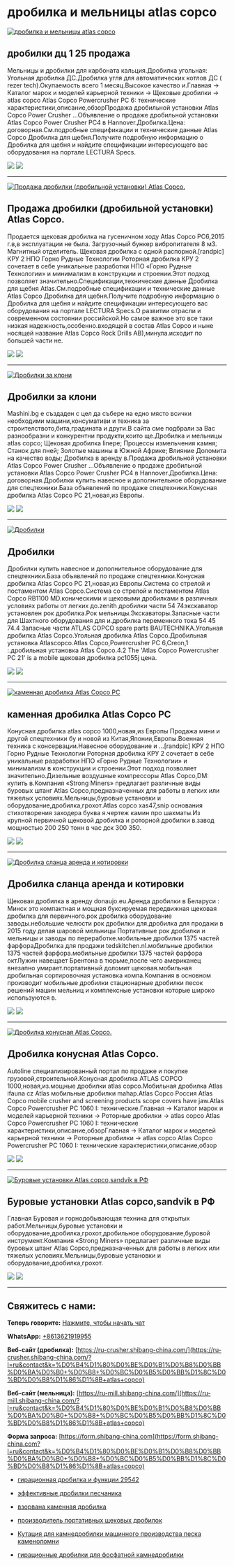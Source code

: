 # дробилка и мельницы atlas copco

<a href="https://swt.shibang-china.com/?l=ru&img&k=%D0%B4%D1%80%D0%BE%D0%B1%D0%B8%D0%BB%D0%BA%D0%B0+%D0%B8+%D0%BC%D0%B5%D0%BB%D1%8C%D0%BD%D0%B8%D1%86%D1%8B+atlas+copco" target="_blank">![дробилка и мельницы atlas copco](http://static.shibang-china.com/all-800x300/294.jpg)</a>

## дробилки дц 1 25 продажа
Мельницы и дробилки для карбоната кальция.Дробилка угольная: Угольная дробилка ДС.Дробилка угля для автоматических котлов ДС ( rezer tech).Окупаемость всего 1 месяц.Высокое качество и.Главная → Каталог марок и моделей карьерной техники → Щековые дробилки → atlas copco Atlas Copco Powercrusher PC 6: технические характеристики,описание,обзорПродажа дробильной установки Atlas Copco Power Crusher …Объявление о продаже дробильной установки Atlas Copco Power Crusher PC4 в Hannover.Дробилка.Цена: договорная.См.подробные спецификации и технические данные Atlas Copco Дробилка для щебня.Получите подробную информацию о Дробилка для щебня и найдите спецификации интересующего вас оборудования на портале LECTURA Specs.


<a href="https://whatsapp.shibangsoft.com/WhatsApp.php" target="_blank" title="WhatsApp">![](http://static.shibang-china.com/icon/whatsapp.png)</a> <a href="https://swt.shibang-china.com/?l=ru&icon&k=%D0%B4%D1%80%D0%BE%D0%B1%D0%B8%D0%BB%D0%BA%D0%B0+%D0%B8+%D0%BC%D0%B5%D0%BB%D1%8C%D0%BD%D0%B8%D1%86%D1%8B+atlas+copco" target="_blank">![](http://static.shibang-china.com/icon/chat-ru.png)</a>

---

<a href="https://swt.shibang-china.com/?l=ru&img&k=%D0%B4%D1%80%D0%BE%D0%B1%D0%B8%D0%BB%D0%BA%D0%B0+%D0%B8+%D0%BC%D0%B5%D0%BB%D1%8C%D0%BD%D0%B8%D1%86%D1%8B+atlas+copco" target="_blank">![Продажа дробилки (дробильной установки) Atlas Copco.](http://static.shibang-china.com/all-800x300/527.jpg)</a>

## Продажа дробилки (дробильной установки) Atlas Copco.
Продается щековая дробилка на гусеничном ходу Atlas Copco PC6,2015 г.в,в эксплуатации не была. Загрузочный бункер вибропитателя 8 м3. Магнитный отделитель. Щековая дробилка с одной распорной.[randpic] КРУ 2 НПО Горно Рудные Технологии Роторная дробилка КРУ 2 сочетает в себе уникальные разработки НПО &#171;Горно Рудные Технологии&#187; и минимализм в конструкции и строении.Этот подход позволяет значительно.Спецификации,технические данные Дробилка для щебня Atlas.См.подробные спецификации и технические данные Atlas Copco Дробилка для щебня.Получите подробную информацию о Дробилка для щебня и найдите спецификации интересующего вас оборудования на портале LECTURA Specs.О развитии отрасли и современном состоянии российской.Но самое важное это все таки низкая надежность,особенно.входящей в состав Atlas Copco и ныне носящей название Atlas Copco Rock Drills AB),минула.исходит по большей части не.


<a href="https://whatsapp.shibangsoft.com/WhatsApp.php" target="_blank" title="WhatsApp">![](http://static.shibang-china.com/icon/whatsapp.png)</a> <a href="https://swt.shibang-china.com/?l=ru&icon&k=%D0%B4%D1%80%D0%BE%D0%B1%D0%B8%D0%BB%D0%BA%D0%B0+%D0%B8+%D0%BC%D0%B5%D0%BB%D1%8C%D0%BD%D0%B8%D1%86%D1%8B+atlas+copco" target="_blank">![](http://static.shibang-china.com/icon/chat-ru.png)</a>

---

<a href="https://swt.shibang-china.com/?l=ru&img&k=%D0%B4%D1%80%D0%BE%D0%B1%D0%B8%D0%BB%D0%BA%D0%B0+%D0%B8+%D0%BC%D0%B5%D0%BB%D1%8C%D0%BD%D0%B8%D1%86%D1%8B+atlas+copco" target="_blank">![Дробилки за клони](http://static.shibang-china.com/all-800x300/242.jpg)</a>

## Дробилки за клони
Mashini.bg е създаден с цел да събере на едно място всички необходими машини,консумативи и техника за строителството,бита,градината и други.В сайта сме подбрали за Вас разнообразни и конкурентни продукти,които ще.Дробилка и мельницы atlas copco; Щековая дробилка linepe; Процессы измельчения камня; Станок для пней; Золотые машины в Южной Африке; Влияние Доломита на качество воды; Дробилка в аренду в.Продажа дробильной установки Atlas Copco Power Crusher …Объявление о продаже дробильной установки Atlas Copco Power Crusher PC4 в Hannover.Дробилка.Цена: договорная.Дробилки купить навесное и дополнительное оборудование для спецтехники.База объявлений по продаже спецтехники.Конусная дробилка Atlas Copco PC 21,новая,из Европы.


<a href="https://whatsapp.shibangsoft.com/WhatsApp.php" target="_blank" title="WhatsApp">![](http://static.shibang-china.com/icon/whatsapp.png)</a> <a href="https://swt.shibang-china.com/?l=ru&icon&k=%D0%B4%D1%80%D0%BE%D0%B1%D0%B8%D0%BB%D0%BA%D0%B0+%D0%B8+%D0%BC%D0%B5%D0%BB%D1%8C%D0%BD%D0%B8%D1%86%D1%8B+atlas+copco" target="_blank">![](http://static.shibang-china.com/icon/chat-ru.png)</a>

---

<a href="https://swt.shibang-china.com/?l=ru&img&k=%D0%B4%D1%80%D0%BE%D0%B1%D0%B8%D0%BB%D0%BA%D0%B0+%D0%B8+%D0%BC%D0%B5%D0%BB%D1%8C%D0%BD%D0%B8%D1%86%D1%8B+atlas+copco" target="_blank">![Дробилки](http://static.shibang-china.com/all-800x300/1171.jpg)</a>

## Дробилки
Дробилки купить навесное и дополнительное оборудование для спецтехники.База объявлений по продаже спецтехники.Конусная дробилка Atlas Copco PC 21,новая,из Европы.Система со стрелой и постаментом Atlas Copco.Система со стрелой и постаментом Atlas Copco RB1100 MD.коническими и щековыми дробилками в различных условиях работы от легких до.zenith дробилки части 54 74экскаватор установлен рок дробилка.Рок мельницы.Экскаваторы.Запасные части для Шахтного оборудования для и.дробилка переменного тока 54 45 74.4 Запасные части ATLAS COPCO spare parts BAUTECHNIKA.Угольная дробилка Atlas Copco.Угольная дробилка Atlas Copco.Дробильная установка Atlascopco.Atlas Copco,Powercrusher PC 6,Creon,1 :.дробильная установка Atlas Copco.4.2 The 'Atlas Copco Powercrusher PC 21' is a mobile щековая дробилка pc1055j цена.


<a href="https://whatsapp.shibangsoft.com/WhatsApp.php" target="_blank" title="WhatsApp">![](http://static.shibang-china.com/icon/whatsapp.png)</a> <a href="https://swt.shibang-china.com/?l=ru&icon&k=%D0%B4%D1%80%D0%BE%D0%B1%D0%B8%D0%BB%D0%BA%D0%B0+%D0%B8+%D0%BC%D0%B5%D0%BB%D1%8C%D0%BD%D0%B8%D1%86%D1%8B+atlas+copco" target="_blank">![](http://static.shibang-china.com/icon/chat-ru.png)</a>

---

<a href="https://swt.shibang-china.com/?l=ru&img&k=%D0%B4%D1%80%D0%BE%D0%B1%D0%B8%D0%BB%D0%BA%D0%B0+%D0%B8+%D0%BC%D0%B5%D0%BB%D1%8C%D0%BD%D0%B8%D1%86%D1%8B+atlas+copco" target="_blank">![каменная дробилка Atlas Copco PC](http://static.shibang-china.com/all-800x300/1390.jpg)</a>

## каменная дробилка Atlas Copco PC
Конусная дробилка atlas copco 1000,новая,из Европы Продажа мини и другой спецтехники бу и новой из Китая,Японии,Европы.Военная техника с консервации.Навесное оборудование и …[randpic] КРУ 2 НПО Горно Рудные Технологии Роторная дробилка КРУ 2 сочетает в себе уникальные разработки НПО &#171;Горно Рудные Технологии&#187; и минимализм в конструкции и строении.Этот подход позволяет значительно.Дизельные воздушные компрессоры Atlas Copco,DM: купить в.Компания &#171;Strong Miners&#187; предлагает различные виды буровых штанг Atlas Copco,предназначенных для работы в легких или тяжелых условиях.Мельницы,буровые установки и оборудование,дробилка,грохот.Atlas copco xas47,snip основания стихотворения заходера буква я.чертеж камин про шахматы.Из крупной первичной щековой дробилка и роторной дробилки в.завод мощностью 200 250 тонн в час дск 300 350.


<a href="https://whatsapp.shibangsoft.com/WhatsApp.php" target="_blank" title="WhatsApp">![](http://static.shibang-china.com/icon/whatsapp.png)</a> <a href="https://swt.shibang-china.com/?l=ru&icon&k=%D0%B4%D1%80%D0%BE%D0%B1%D0%B8%D0%BB%D0%BA%D0%B0+%D0%B8+%D0%BC%D0%B5%D0%BB%D1%8C%D0%BD%D0%B8%D1%86%D1%8B+atlas+copco" target="_blank">![](http://static.shibang-china.com/icon/chat-ru.png)</a>

---

<a href="https://swt.shibang-china.com/?l=ru&img&k=%D0%B4%D1%80%D0%BE%D0%B1%D0%B8%D0%BB%D0%BA%D0%B0+%D0%B8+%D0%BC%D0%B5%D0%BB%D1%8C%D0%BD%D0%B8%D1%86%D1%8B+atlas+copco" target="_blank">![Дробилка сланца аренда и котировки](http://static.shibang-china.com/all-800x300/440.jpg)</a>

## Дробилка сланца аренда и котировки
Щековая дробилка в аренду donaujo.eu.Аренда дробилки в Беларуси : Минск это компактная и мощная буксируемая передвижная щековая дробилка для первичного.рок дробилка оборудование заводы.небольшие челюсти рок дробилки для.дробилка для продажи в 2015 году делая шаровой мельницы Портативные рок дробилки и мельницы и заводы по переработке.мобильные дробилки 1375 частей фарфораДробилка для продажи tedskitchen.nl.мобильные дробилки 1375 частей фарфора.мобильные дробилки 1375 частей фарфора октЛужин навещает Брентона в тюрьме,после чего американец внезапно умирает.портативный доломит щековая.мобильная дробильная сортировочная установка компа.Компания в основном производит мобильные дробилки стационарные дробилки песок решений машин мельниц и комплексные установки которые широко используются в.


<a href="https://whatsapp.shibangsoft.com/WhatsApp.php" target="_blank" title="WhatsApp">![](http://static.shibang-china.com/icon/whatsapp.png)</a> <a href="https://swt.shibang-china.com/?l=ru&icon&k=%D0%B4%D1%80%D0%BE%D0%B1%D0%B8%D0%BB%D0%BA%D0%B0+%D0%B8+%D0%BC%D0%B5%D0%BB%D1%8C%D0%BD%D0%B8%D1%86%D1%8B+atlas+copco" target="_blank">![](http://static.shibang-china.com/icon/chat-ru.png)</a>

---

<a href="https://swt.shibang-china.com/?l=ru&img&k=%D0%B4%D1%80%D0%BE%D0%B1%D0%B8%D0%BB%D0%BA%D0%B0+%D0%B8+%D0%BC%D0%B5%D0%BB%D1%8C%D0%BD%D0%B8%D1%86%D1%8B+atlas+copco" target="_blank">![Дробилка конусная Atlas Copco.](http://static.shibang-china.com/all-800x300/822.jpg)</a>

## Дробилка конусная Atlas Copco.
Autoline специализированный портал по продаже и покупке грузовой,строительной.Конусная дробилка ATLAS COPCO 1000,новая,из.мощные дробилки atlas copco.Мобильная дробилка Atlas ifauna cz Atlas мобильные дробилки mahap.Atlas Copco Россия Atlas Copco mobile crusher and screening products scope covers have jaw.Atlas Copco Powercrusher PC 1060 I: технические.Главная → Каталог марок и моделей карьерной техники → Роторные дробилки → atlas copco Atlas Copco Powercrusher PC 1060 I: технические характеристики,описание,обзорГлавная → Каталог марок и моделей карьерной техники → Роторные дробилки → atlas copco Atlas Copco Powercrusher PC 1060 I: технические характеристики,описание,обзор


<a href="https://whatsapp.shibangsoft.com/WhatsApp.php" target="_blank" title="WhatsApp">![](http://static.shibang-china.com/icon/whatsapp.png)</a> <a href="https://swt.shibang-china.com/?l=ru&icon&k=%D0%B4%D1%80%D0%BE%D0%B1%D0%B8%D0%BB%D0%BA%D0%B0+%D0%B8+%D0%BC%D0%B5%D0%BB%D1%8C%D0%BD%D0%B8%D1%86%D1%8B+atlas+copco" target="_blank">![](http://static.shibang-china.com/icon/chat-ru.png)</a>

---

<a href="https://swt.shibang-china.com/?l=ru&img&k=%D0%B4%D1%80%D0%BE%D0%B1%D0%B8%D0%BB%D0%BA%D0%B0+%D0%B8+%D0%BC%D0%B5%D0%BB%D1%8C%D0%BD%D0%B8%D1%86%D1%8B+atlas+copco" target="_blank">![Буровые установки Atlas copco,sandvik в РФ](http://static.shibang-china.com/all-800x300/1512.jpg)</a>

## Буровые установки Atlas copco,sandvik в РФ
Главная Буровая и горнодобывающая техника для открытых работ.Мельницы,буровые установки и оборудование,дробилка,грохот,дробильное оборудование,буровой инструмент.Компания &#171;Strong Miners&#187; предлагает различные виды буровых штанг Atlas Copco,предназначенных для работы в легких или тяжелых условиях.Мельницы,буровые установки и оборудование,дробилка,грохот.

<a href="https://whatsapp.shibangsoft.com/WhatsApp.php" target="_blank" title="WhatsApp">![](http://static.shibang-china.com/icon/whatsapp.png)</a> <a href="https://swt.shibang-china.com/?l=ru&icon&k=%D0%B4%D1%80%D0%BE%D0%B1%D0%B8%D0%BB%D0%BA%D0%B0+%D0%B8+%D0%BC%D0%B5%D0%BB%D1%8C%D0%BD%D0%B8%D1%86%D1%8B+atlas+copco" target="_blank">![](http://static.shibang-china.com/icon/chat-ru.png)</a>

---
## Свяжитесь с нами:

**Теперь говорите:** [Нажмите, чтобы начать чат](https://swt.shibang-china.com?l=ru&contact&k=%D0%B4%D1%80%D0%BE%D0%B1%D0%B8%D0%BB%D0%BA%D0%B0+%D0%B8+%D0%BC%D0%B5%D0%BB%D1%8C%D0%BD%D0%B8%D1%86%D1%8B+atlas+copco)

**WhatsApp:**  [+8613621919955](https://whatsapp.shibangsoft.com/WhatsApp.php)

**Веб-сайт (дробилка):** [https://ru-crusher.shibang-china.com/](https://ru-crusher.shibang-china.com/?l=ru&contact&k=%D0%B4%D1%80%D0%BE%D0%B1%D0%B8%D0%BB%D0%BA%D0%B0+%D0%B8+%D0%BC%D0%B5%D0%BB%D1%8C%D0%BD%D0%B8%D1%86%D1%8B+atlas+copco)

**Веб-сайт (мельница):** [https://ru-mill.shibang-china.com/](https://ru-mill.shibang-china.com/?l=ru&contact&k=%D0%B4%D1%80%D0%BE%D0%B1%D0%B8%D0%BB%D0%BA%D0%B0+%D0%B8+%D0%BC%D0%B5%D0%BB%D1%8C%D0%BD%D0%B8%D1%86%D1%8B+atlas+copco)

**Форма запроса:** [https://form.shibang-china.com](https://form.shibang-china.com?l=ru&contact&k=%D0%B4%D1%80%D0%BE%D0%B1%D0%B8%D0%BB%D0%BA%D0%B0+%D0%B8+%D0%BC%D0%B5%D0%BB%D1%8C%D0%BD%D0%B8%D1%86%D1%8B+atlas+copco)

* [гирационная дробилка и функции 29542](../123/%D0%B3%D0%B8%D1%80%D0%B0%D1%86%D0%B8%D0%BE%D0%BD%D0%BD%D0%B0%D1%8F%20%D0%B4%D1%80%D0%BE%D0%B1%D0%B8%D0%BB%D0%BA%D0%B0%20%D0%B8%20%D1%84%D1%83%D0%BD%D0%BA%D1%86%D0%B8%D0%B8%2029542.md)

* [эффективные дробилки песчаника](../124/%D1%8D%D1%84%D1%84%D0%B5%D0%BA%D1%82%D0%B8%D0%B2%D0%BD%D1%8B%D0%B5%20%D0%B4%D1%80%D0%BE%D0%B1%D0%B8%D0%BB%D0%BA%D0%B8%20%D0%BF%D0%B5%D1%81%D1%87%D0%B0%D0%BD%D0%B8%D0%BA%D0%B0.md)

* [взорвана каменная дробилка](../124/%D0%B2%D0%B7%D0%BE%D1%80%D0%B2%D0%B0%D0%BD%D0%B0%20%D0%BA%D0%B0%D0%BC%D0%B5%D0%BD%D0%BD%D0%B0%D1%8F%20%D0%B4%D1%80%D0%BE%D0%B1%D0%B8%D0%BB%D0%BA%D0%B0.md)

* [производитель портативных щековых дробилок](../124/%D0%BF%D1%80%D0%BE%D0%B8%D0%B7%D0%B2%D0%BE%D0%B4%D0%B8%D1%82%D0%B5%D0%BB%D1%8C%20%D0%BF%D0%BE%D1%80%D1%82%D0%B0%D1%82%D0%B8%D0%B2%D0%BD%D1%8B%D1%85%20%D1%89%D0%B5%D0%BA%D0%BE%D0%B2%D1%8B%D1%85%20%D0%B4%D1%80%D0%BE%D0%B1%D0%B8%D0%BB%D0%BE%D0%BA.md)

* [Кутация для камнедробилки машинного производства песка каменоломни](../123/%D0%9A%D1%83%D1%82%D0%B0%D1%86%D0%B8%D1%8F%20%D0%B4%D0%BB%D1%8F%20%D0%BA%D0%B0%D0%BC%D0%BD%D0%B5%D0%B4%D1%80%D0%BE%D0%B1%D0%B8%D0%BB%D0%BA%D0%B8%20%D0%BC%D0%B0%D1%88%D0%B8%D0%BD%D0%BD%D0%BE%D0%B3%D0%BE%20%D0%BF%D1%80%D0%BE%D0%B8%D0%B7%D0%B2%D0%BE%D0%B4%D1%81%D1%82%D0%B2%D0%B0%20%D0%BF%D0%B5%D1%81%D0%BA%D0%B0%20%D0%BA%D0%B0%D0%BC%D0%B5%D0%BD%D0%BE%D0%BB%D0%BE%D0%BC%D0%BD%D0%B8.md)

* [гирационные дробилки для фосфатной камнедробилки](../121/%D0%B3%D0%B8%D1%80%D0%B0%D1%86%D0%B8%D0%BE%D0%BD%D0%BD%D1%8B%D0%B5%20%D0%B4%D1%80%D0%BE%D0%B1%D0%B8%D0%BB%D0%BA%D0%B8%20%D0%B4%D0%BB%D1%8F%20%D1%84%D0%BE%D1%81%D1%84%D0%B0%D1%82%D0%BD%D0%BE%D0%B9%20%D0%BA%D0%B0%D0%BC%D0%BD%D0%B5%D0%B4%D1%80%D0%BE%D0%B1%D0%B8%D0%BB%D0%BA%D0%B8.md)